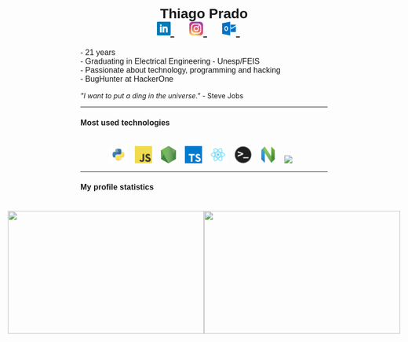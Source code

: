 <link href="https://fonts.googleapis.com/css2?family=Alata&display=swap" rel="stylesheet">

<div align="center" style="font-family:Alata, sans-serif;">
 <h1 style="font-family:Alata, sans-serif;">
   Thiago Prado
  <br />
  <a  target="_blank" href="https://www.linkedin.com/in/prado-thiago/">
    <img alt="Linkedin" width="28px" src="https://raw.githubusercontent.com/T635/T635/d3dca6d85d34695e20cc1de7efd431bad247c3ad/linkedin.svg" />
  </a>&nbsp;&nbsp;&nbsp;
  <a target="_blank" href="https://www.instagram.com/prado.thiago/">
    <img alt="Instagram" width="28px" src="https://raw.githubusercontent.com/T635/T635/d3dca6d85d34695e20cc1de7efd431bad247c3ad/instagram.svg" />
  </a>&nbsp;&nbsp;&nbsp;
  <a target="_blank" href="mailto:prado_thiago17@hotmail.com">
    <img alt="Email" width="28px" src="https://raw.githubusercontent.com/T635/T635/f46fee11d2ea7b8c57f8b3c5892d098b110152b2/outlook.svg" />
  </a>&nbsp;&nbsp;&nbsp;
 </h1>
</div>

<p style="font-family:Alata, sans-serif; font-size:16px;">
- 21 years<br>
- Graduating in Electrical Engineering - Unesp/FEIS<br>
- Passionate about technology, programming and hacking<br>
- BugHunter at HackerOne
</p>
<p><i>"I want to put a ding in the universe." </i> - Steve Jobs</p>

---

<h4 style="font-family:Alata, sans-serif; font-size:16px;">Most used technologies</h5>

<br />
<div align="center">
  <img height="35" src="https://raw.githubusercontent.com/github/explore/80688e429a7d4ef2fca1e82350fe8e3517d3494d/topics/python/python.png">&nbsp;&nbsp;&nbsp;
  <img height="35" src="https://raw.githubusercontent.com/github/explore/80688e429a7d4ef2fca1e82350fe8e3517d3494d/topics/javascript/javascript.png">&nbsp;&nbsp;&nbsp;
  <img height="35" src="https://raw.githubusercontent.com/github/explore/80688e429a7d4ef2fca1e82350fe8e3517d3494d/topics/nodejs/nodejs.png">&nbsp;&nbsp;&nbsp;
  <img height="35" src="https://raw.githubusercontent.com/github/explore/80688e429a7d4ef2fca1e82350fe8e3517d3494d/topics/typescript/typescript.png">&nbsp;&nbsp;&nbsp;
  <img height="35" src="https://raw.githubusercontent.com/github/explore/80688e429a7d4ef2fca1e82350fe8e3517d3494d/topics/react/react.png">&nbsp;&nbsp;&nbsp;
  <img height="35" src="https://raw.githubusercontent.com/github/explore/d92924b1d925bb134e308bd29c9de6c302ed3beb/topics/terminal/terminal.png">&nbsp;&nbsp;&nbsp;
  <img height="35" src="https://raw.githubusercontent.com/github/explore/26674e638508ac4a4e113ee32d6755ebfa000569/topics/neovim/neovim.png">&nbsp;&nbsp;&nbsp;
  <img height="37" src="https://images.vexels.com/media/users/3/166179/isolated/preview/b83d6b47a9502dfaf535087627a8bf96-iacute-cone-da-linguagem-de-programa-ccedil-atilde-o-c-by-vexels.png">&nbsp;&nbsp;&nbsp;
  
</div>

---

<h4 style="font-family:Alata, sans-serif; font-size:16px;">My profile statistics</h5>
<br />
<div style="display:flex; width:100%; justify-content:center;">
  <img src="https://github-readme-stats.vercel.app/api?username=TGPrado&show_icons=true&theme=radical" width="400px" height="250px" />
  <img src="https://github-readme-stats.vercel.app/api/top-langs/?username=TGPrado&hide=css&theme=radical" width="400px" height="250px" />
</div>

